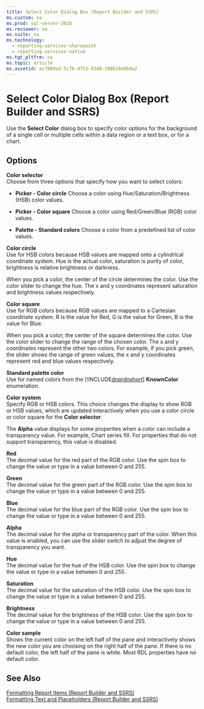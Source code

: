 ```yaml
---
title: Select Color Dialog Box (Report Builder and SSRS)
ms.custom: na
ms.prod: sql-server-2016
ms.reviewer: na
ms.suite: na
ms.technology: 
  - reporting-services-sharepoint
  - reporting-services-native
ms.tgt_pltfrm: na
ms.topic: article
ms.assetid: ac7089a3-5c7b-4f53-8348-180610e86da2
---
```

# Select Color Dialog Box (Report Builder and SSRS)
  Use the **Select Color** dialog box to specify color options for the background of a single cell or multiple cells within a data region or a text box, or for a chart.  
  
## Options  
 **Color selector**  
 Choose from three options that specify how you want to select colors:  
  
-   **Picker \- Color circle** Choose a color using Hue\/Saturation\/Brightness \(HSB\) color values.  
  
-   **Picker \- Color square** Choose a color using Red\/Green\/Blue \(RGB\) color values.  
  
-   **Palette \- Standard colors** Choose a color from a predefined list of color values.  
  
 **Color circle**  
 Use for HSB colors because HSB values are mapped onto a cylindrical coordinate system. Hue is the actual color, saturation is purity of color, brightness is relative brightness or darkness.  
  
 When you pick a color, the center of the circle determines the color. Use the color slider to change the hue. The x and y coordinates represent saturation and brightness values respectively.  
  
 **Color square**  
 Use for RGB colors because RGB values are mapped to a Cartesian coordinate system. R is the value for Red, G is the value for Green, B is the value for Blue.  
  
 When you pick a color, the center of the square determines the color. Use the color slider to change the range of the chosen color. The x and y coordinates represent the other two colors. For example, if you pick green, the slider shows the range of green values, the x and y coordinates represent red and blue values respectively.  
  
 **Standard palette color**  
 Use for named colors from the [!INCLUDE[dnprdnshort](../../Token\Other/dnprdnshort_md.md)] **KnownColor** enumeration.  
  
 **Color system**  
 Specify RGB or HSB colors. This choice changes the display to show RGB or HSB values, which are updated interactively when you use a color circle or color square for the **Color selector**.  
  
 The **Alpha** value displays for some properties when a color can include a transparency value. For example, Chart series fill. For properties that do not support transparency, this value is disabled.  
  
 **Red**  
 The decimal value for the red part of the RGB color. Use the spin box to change the value or type in a value between 0 and 255.  
  
 **Green**  
 The decimal value for the green part of the RGB color. Use the spin box to change the value or type in a value between 0 and 255.  
  
 **Blue**  
 The decimal value for the blue part of the RGB color. Use the spin box to change the value or type in a value between 0 and 255.  
  
 **Alpha**  
 The decimal value for the alpha or transparency part of the color. When this value is enabled, you can use the slider switch to adjust the degree of transparency you want.  
  
 **Hue**  
 The decimal value for the hue of the HSB color. Use the spin box to change the value or type in a value between 0 and 255.  
  
 **Saturation**  
 The decimal value for the saturation of the HSB color. Use the spin box to change the value or type in a value between 0 and 255.  
  
 **Brightness**  
 The decimal value for the brightness of the HSB color. Use the spin box to change the value or type in a value between 0 and 255.  
  
 **Color sample**  
 Shows the current color on the left half of the pane and interactively shows the new color you are choosing on the right half of the pane. If there is no default color, the left half of the pane is white. Most RDL properties have no default color.  
  
## See Also  
 [Formatting Report Items &#40;Report Builder and SSRS&#41;](../Topic/Formatting%20Report%20Items%20\(Report%20Builder%20and%20SSRS\).md)   
 [Formatting Text and Placeholders &#40;Report Builder and SSRS&#41;](../Topic/Formatting%20Text%20and%20Placeholders%20\(Report%20Builder%20and%20SSRS\).md)  
  
  